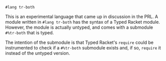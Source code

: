 `#lang tr-both`

This is an experimental language that came up in discussion in the PRL. A
module written in `#lang tr-both` has the syntax of a Typed Racket module.
However, the module is actually untyped, and comes with a submodule
`#%tr-both` that is typed.

The intention of the submodule is that Typed Racket's `require` could
be instrumented to check if a `#%tr-both` submodule exists and, if so,
`require` it instead of the untyped version.

